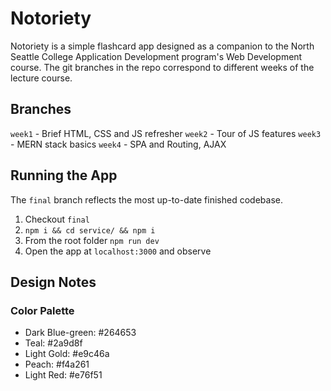 # Notoriety

Notoriety is a simple flashcard app designed as a companion to the North Seattle
College Application Development program's Web Development course. The git
branches in the repo correspond to different weeks of the lecture course.

## Branches

`week1` - Brief HTML, CSS and JS refresher
`week2` - Tour of JS features
`week3` - MERN stack basics
`week4` - SPA and Routing, AJAX


## Running the App 

The `final` branch reflects the most up-to-date finished codebase.

1. Checkout `final`
2. `npm i && cd service/ && npm i`
3. From the root folder `npm run dev`
4. Open the app at `localhost:3000` and observe

## Design Notes

### Color Palette

- Dark Blue-green: #264653
- Teal: #2a9d8f
- Light Gold: #e9c46a
- Peach: #f4a261
- Light Red: #e76f51

